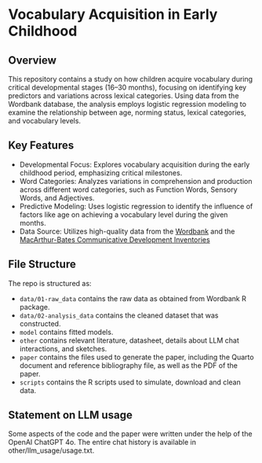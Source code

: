 # Vocabulary Acquisition in Early Childhood

## Overview

This repository contains a study on how children acquire vocabulary during critical developmental stages (16–30 months), focusing on identifying key predictors and variations across lexical categories. Using data from the Wordbank database, the analysis employs logistic regression modeling to examine the relationship between age, norming status, lexical categories, and vocabulary levels.

## Key Features
- Developmental Focus: Explores vocabulary acquisition during the early childhood period, emphasizing critical milestones.
- Word Categories: Analyzes variations in comprehension and production across different word categories, such as Function Words, Sensory Words, and Adjectives.
- Predictive Modeling: Uses logistic regression to identify the influence of factors like age on achieving a vocabulary level during the given months.
- Data Source: Utilizes high-quality data from the [Wordbank](https://wordbank.stanford.edu/data) and the [MacArthur-Bates Communicative Development Inventories](https://mb-cdi.stanford.edu)


## File Structure

The repo is structured as:

-   `data/01-raw_data` contains the raw data as obtained from Wordbank R package.
-   `data/02-analysis_data` contains the cleaned dataset that was constructed.
-   `model` contains fitted models. 
-   `other` contains relevant literature, datasheet, details about LLM chat interactions, and sketches.
-   `paper` contains the files used to generate the paper, including the Quarto document and reference bibliography file, as well as the PDF of the paper. 
-   `scripts` contains the R scripts used to simulate, download and clean data.

## Statement on LLM usage

Some aspects of the code and the paper were written under the help of the OpenAI ChatGPT 4o. The entire chat history is available in other/llm_usage/usage.txt.
